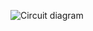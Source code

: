 
![Circuit diagram](https://user-images.githubusercontent.com/98817564/154815522-3da68b1a-3243-4bc3-8849-722da5c1cddb.jpg)
